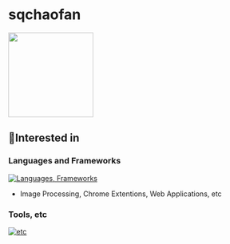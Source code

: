 # sqchaofan

<a href="https://github.com/sqchaofan">
  <img height=170px src="https://github-readme-stats.vercel.app/api/top-langs/?username=sqchaofan&count_private=true&layout=compact&theme=dark&hide=vue&langs_count=7" />
</a>

## 👀Interested in
### Languages and Frameworks
[![Languages, Frameworks](https://skillicons.dev/icons?i=py,ts,js,css,html,pytorch,react,vue&theme=dark)](https://skillicons.dev)
- Image Processing, Chrome Extentions, Web Applications, etc
### Tools, etc
[![etc](https://skillicons.dev/icons?i=windows,linux,vscode,neovim&theme=dark)](https://skillicons.dev)

